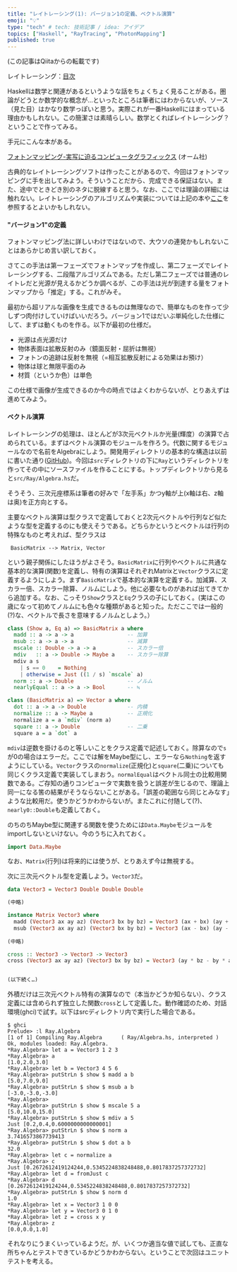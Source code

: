 ```yaml
---
title: "レイトレーシング(1): バージョン1の定義、ベクトル演算"
emoji: "💡"
type: "tech" # tech: 技術記事 / idea: アイデア
topics: ["Haskell", "RayTracing", "PhotonMapping"]
published: true
---
```

(この記事はQiitaからの転載です)

レイトレーシング：[目次](https://zenn.dev/eijian/articles/raytracing-index-20220814)

Haskellは数学と関連があるというような話をちょくちょく見ることがある。圏論がどうとか数学的な概念が…といったところは筆者にはわからないが、ソース（見た目）はかなり数学っぽいと思う。実際これが一番Haskellにはまっている理由かもしれない。この簡潔さは素晴らしい。数学とくればレイトレーシング？ということで作ってみる。

手元にこんな本がある。

[フォトンマッピング-実写に迫るコンピュータグラフィックス](https://www.ohmsha.co.jp/book/9784274079504/) (オーム社)

古典的なレイトレーシングソフトは作ったことがあるので、今回はフォトンマッピングに手を出してみよう。そういうことだから、完成できる保証はない。また、途中でときどき別のネタに脱線すると思う。なお、ここでは理論の詳細には触れない。レイトレーシングのアルゴリズムや実装については上記の本や[ここ](http://kagamin.net/hole/edupt/index.htm)を参照するとよいかもしれない。

#### "バージョン1"の定義

フォトンマッピング法に詳しいわけではないので、大ウソの連発かもしれないことはあらかじめ言い訳しておく。

さてこの手法は第一フェーズでフォトンマップを作成し、第二フェーズでレイトレーシングする、二段階アルゴリズムである。ただし第二フェーズでは普通のレイトレだと光源が見えるかどうか調べるが、この手法は光が到達する量をフォトンマップから「推定」する。これがみそ。

最初から超リアルな画像を生成できるものは無理なので、簡単なものを作って少しずつ肉付けしていけばいいだろう。バージョン1ではだいぶ単純化した仕様にして、まずは動くものを作る。以下が最初の仕様だ。

* 光源は点光源だけ
* 物体表面は拡散反射のみ（鏡面反射・屈折は無視）
* フォトンの追跡は反射を無視（=相互拡散反射による効果はお預け）
* 物体は球と無限平面のみ
* 材質（というか色）は単色

この仕様で画像が生成できるのか今の時点ではよくわからないが、とりあえずは進めてみよう。

#### ベクトル演算

レイトレーシングの処理は、ほとんどが3次元ベクトルか光量(輝度）の演算で占められている。まずはベクトル演算のモジュールを作ろう。代数に関するモジュールなので名前をAlgebraにしよう。開発用ディレクトリの基本的な構造は以前に書いた通り([GitHub](https://github.com/eijian/raytracer))。今回は`src`ディレクトリの下に`Ray`というディレクトリを作ってその中にソースファイルを作ることにする。トップディレクトリから見ると`src/Ray/Algebra.hs`だ。

そうそう、三次元座標系は筆者の好みで「左手系」かつy軸が上(x軸は右、z軸は奥)を正方向とする。

主要なベクトル演算は型クラスで定義しておくと2次元ベクトルや行列など似たような型を定義するのにも使えそうである。どちらかというとベクトルは行列の特殊なものと考えれば、型クラスは

```
 BasicMatrix --> Matrix, Vector
```

という親子関係にしたほうがよさそう。`BasicMatrix`に行列やベクトルに共通な基本的な演算(関数)を定義し、特有の演算はそれぞれMatrixと`Vector`クラスに定義するようにしよう。まず`BasicMatrix`で基本的な演算を定義する。加減算、スカラー倍、スカラー除算、ノルムにしよう。他に必要なものがあれば出てきてから追加する。なお、こっそり`Show`クラスと`Eq`クラスの子にしておく。(実はこの歳になって初めてノルムにも色々な種類があると知った。ただここでは一般的(?)な、ベクトルで長さを意味するノルムとしよう。）

```haskell
class (Show a, Eq a) => BasicMatrix a where
  madd :: a -> a -> a                 -- 加算
  msub :: a -> a -> a                 -- 減算
  mscale :: Double -> a -> a          -- スカラー倍
  mdiv   :: a -> Double -> Maybe a    -- スカラー除算
  mdiv a s                                                                      
    | s == 0    = Nothing                                                       
    | otherwise = Just ((1 / s) `mscale` a)
  norm :: a -> Double                 -- ノルム
  nearlyEqual :: a -> a -> Bool       -- ≒

class (BasicMatrix a) => Vector a where
  dot :: a -> a -> Double             -- 内積
  normalize :: a -> Maybe a           -- 正規化
  normalize a = a `mdiv` (norm a)
  square :: a -> Double               -- 二乗
  square a = a `dot` a
```

`mdiv`は逆数を掛けるのと等しいことをクラス定義で記述しておく。除算なので`s`が0の場合はエラーだ。ここでは解をMaybe型にし、エラーなら`Nothing`を返すようにしている。`Vector`クラスの`normalize`(正規化)と`square`(二乗)についても同じくクラス定義で実装してしまおう。`normalEqual`はベクトル同士の比較用関数である。ご存知の通りコンピュータで実数を扱うと誤差が生じるので、理論上同一になる筈の結果がそうならないことがある。「誤差の範囲なら同じとみなす」ような比較用だ。使うかどうかわからないが。またこれに付随して(?)、`nearly0::Double`も定義しておく。

のちのちMaybe型に関連する関数を使うためには`Data.Maybe`モジュールをimportしないといけない。今のうちに入れておく。

```haskell
import Data.Maybe
```

なお、`Matrix`(行列)は将来的には使うが、とりあえず今は無視する。

次に三次元ベクトル型を定義しよう。`Vector3`だ。

```haskell
data Vector3 = Vector3 Double Double Double

(中略)

instance Matrix Vector3 where
  madd (Vector3 ax ay az) (Vector3 bx by bz) = Vector3 (ax + bx) (ay + by) (az + bz)
  msub (Vector3 ax ay az) (Vector3 bx by bz) = Vector3 (ax - bx) (ay - by) (az - bz)
  
(中略)

cross :: Vector3 -> Vector3 -> Vector3                                          
cross (Vector3 ax ay az) (Vector3 bx by bz) = Vector3 (ay * bz - by * az) (az * bx - bz * ax) (ax * by - ay * bx)       


(以下続く…)
```

外積だけは三次元ベクトル特有の演算なので（本当かどうか知らない）、クラス定義には含められず独立した関数`cross`として定義した。動作確認のため、対話環境(ghci)で試す。以下はsrcディレクトリ内で実行した場合である。

```
$ ghci
Prelude> :l Ray.Algebra
[1 of 1] Compiling Ray.Algebra      ( Ray/Algebra.hs, interpreted )
Ok, modules loaded: Ray.Algebra.
*Ray.Algebra> let a = Vector3 1 2 3
*Ray.Algebra> a
[1.0,2.0,3.0]
*Ray.Algebra> let b = Vector3 4 5 6
*Ray.Algebra> putStrLn $ show $ madd a b
[5.0,7.0,9.0]
*Ray.Algebra> putStrLn $ show $ msub a b
[-3.0,-3.0,-3.0]
*Ray.Algebra> 
*Ray.Algebra> putStrLn $ show $ mscale 5 a
[5.0,10.0,15.0]
*Ray.Algebra> putStrLn $ show $ mdiv a 5
Just [0.2,0.4,0.6000000000000001]
*Ray.Algebra> putStrLn $ show $ norm a 
3.7416573867739413
*Ray.Algebra> putStrLn $ show $ dot a b
32.0
*Ray.Algebra> let c = normalize a
*Ray.Algebra> c
Just [0.2672612419124244,0.5345224838248488,0.8017837257372732]
*Ray.Algebra> let d = fromJust c
*Ray.Algebra> d
[0.2672612419124244,0.5345224838248488,0.8017837257372732]
*Ray.Algebra> putStrLn $ show $ norm d
1.0
*Ray.Algebra> let x = Vector3 1 0 0
*Ray.Algebra> let y = Vector3 0 1 0
*Ray.Algebra> let z = cross x y
*Ray.Algebra> z
[0.0,0.0,1.0]
```

それなりにうまくいっているようだ。が、いくつか適当な値で試しても、正直な所ちゃんとテストできているかどうかわからない。ということで次回はユニットテストを考える。

